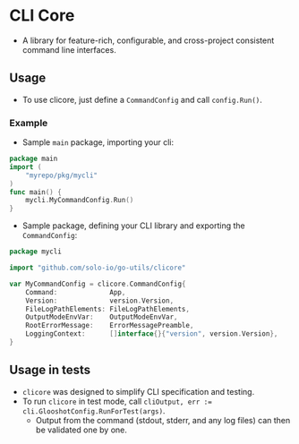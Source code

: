 # CLI Core
- A library for feature-rich, configurable, and cross-project consistent command line interfaces.

## Usage
- To use clicore, just define a `CommandConfig` and call `config.Run()`.
### Example
- Sample `main` package, importing your cli:
```go
package main
import (
	"myrepo/pkg/mycli"
)
func main() {
	mycli.MyCommandConfig.Run()
}
```

- Sample package, defining your CLI library and exporting the `CommandConfig`:

```go
package mycli

import "github.com/solo-io/go-utils/clicore"

var MyCommandConfig = clicore.CommandConfig{
	Command:             App,
	Version:             version.Version,
	FileLogPathElements: FileLogPathElements,
	OutputModeEnvVar:    OutputModeEnvVar,
	RootErrorMessage:    ErrorMessagePreamble,
	LoggingContext:      []interface{}{"version", version.Version},
}
```

## Usage in tests
- `clicore` was designed to simplify CLI specification and testing.
- To run `clicore` in test mode, call `cliOutput, err := cli.GlooshotConfig.RunForTest(args)`.
  - Output from the command (stdout, stderr, and any log files) can then be validated one by one.